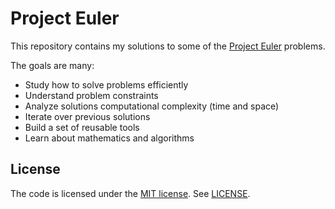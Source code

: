 # Project Euler

This repository contains my solutions to some of the [Project Euler](https://projecteuler.net) problems.

The goals are many:
* Study how to solve problems efficiently
* Understand problem constraints
* Analyze solutions computational complexity (time and space)
* Iterate over previous solutions
* Build a set of reusable tools
* Learn about mathematics and algorithms

## License

The code is licensed under the [MIT license](http://choosealicense.com/licenses/mit/). See [LICENSE](LICENSE).